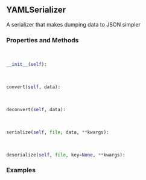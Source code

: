 ## <a id="McUtils.McUtils.Scaffolding.Serializers.YAMLSerializer">YAMLSerializer</a>
A serializer that makes dumping data to JSON simpler

### Properties and Methods
<a id="McUtils.McUtils.Scaffolding.Serializers.YAMLSerializer.__init__" class="docs-object-method">&nbsp;</a>
```python
__init__(self): 
```

<a id="McUtils.McUtils.Scaffolding.Serializers.YAMLSerializer.convert" class="docs-object-method">&nbsp;</a>
```python
convert(self, data): 
```

<a id="McUtils.McUtils.Scaffolding.Serializers.YAMLSerializer.deconvert" class="docs-object-method">&nbsp;</a>
```python
deconvert(self, data): 
```

<a id="McUtils.McUtils.Scaffolding.Serializers.YAMLSerializer.serialize" class="docs-object-method">&nbsp;</a>
```python
serialize(self, file, data, **kwargs): 
```

<a id="McUtils.McUtils.Scaffolding.Serializers.YAMLSerializer.deserialize" class="docs-object-method">&nbsp;</a>
```python
deserialize(self, file, key=None, **kwargs): 
```

### Examples
